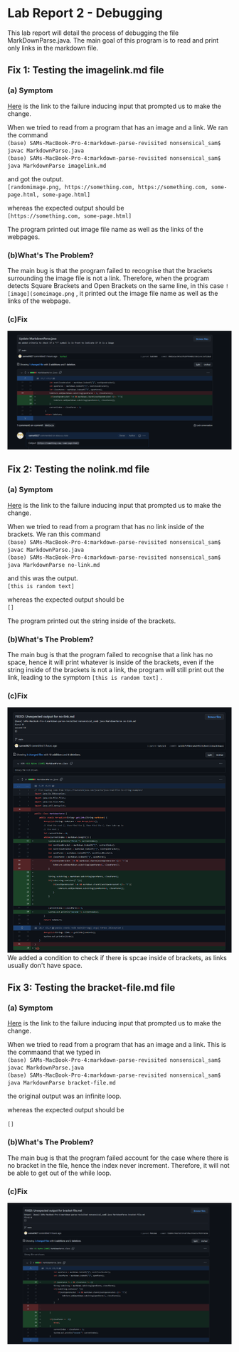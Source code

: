# Lab Report 2 - Debugging 
This lab report will detail the process of debugging the file MarkDownParse.java. The main goal of this program is to read and print only links in the markdown file.
## Fix 1: Testing the imagelink.md file
### (a) Symptom
[Here](https://github.com/samw0627/markdown-parse-revisited/blob/974bfe799475872fc8f3fbe259e67e7f659741b4/imagelink.md) is the link to the failure inducing input that prompted us to make the change.


When we tried to read from a program that has an image and a link. We ran the command<br>
`(base) SAMs-MacBook-Pro-4:markdown-parse-revisited nonsensical_sam$ javac MarkdownParse.java`<br>
`(base) SAMs-MacBook-Pro-4:markdown-parse-revisited nonsensical_sam$ java MarkdownParse imagelink.md`

and got the output.<br>
`[randomimage.png, https://something.com, https://something.com, some-page.html, some-page.html]` 

whereas the expected output should be<br>
`[https://something.com, some-page.html]`

The program printed out image file name as well as the links of the webpages.

### (b)What's The Problem?
The main bug is that the program failed to recognise that the brackets surrounding the image file is not a link. Therefore, when the program detects Square Brackets and Open Brackets on the same line, in this case `![image](someimage.png` , it printed out the image file name as well as the links of the webpage.

### (c)Fix
![fix](v1.png)

## Fix 2: Testing the nolink.md file
### (a) Symptom
[Here](https://github.com/samw0627/markdown-parse-revisited/blob/974bfe799475872fc8f3fbe259e67e7f659741b4/no-link.md) is the link to the failure inducing input that prompted us to make the change.

When we tried to read from a program that has no link inside of the brackets. We ran this command<br>
`(base) SAMs-MacBook-Pro-4:markdown-parse-revisited nonsensical_sam$ javac MarkdownParse.java`<br>
`(base) SAMs-MacBook-Pro-4:markdown-parse-revisited nonsensical_sam$ java MarkdownParse no-link.md`

and this was the  output.<br>
`[this is random text]` 

whereas the expected output should be<br>
`[]`

The program printed out the string inside of the brackets.

### (b)What's The Problem?
The main bug is that the program failed to recognise that a link has no space, hence it will print whatever is inside of the brackets, even if the string inside of the brackets is not a link, the program will still print out the link, leading to the symptom `[this is random text]` .

### (c)Fix
![fix](v2.png)
We added a condition to check if there is spcae inside of brackets, as links usually don't have space.


## Fix 3: Testing the bracket-file.md file
### (a) Symptom
[Here](https://github.com/samw0627/markdown-parse-revisited/blob/974bfe799475872fc8f3fbe259e67e7f659741b4/bracket-file.md) is the link to the failure inducing input that prompted us to make the change.

When we tried to read from a program that has an image and a link. This is the commaand that we typed in<br>
`(base) SAMs-MacBook-Pro-4:markdown-parse-revisited nonsensical_sam$ javac MarkdownParse.java`<br>
`(base) SAMs-MacBook-Pro-4:markdown-parse-revisited nonsensical_sam$ java MarkdownParse bracket-file.md`

the original output was an infinite loop. 

whereas the expected output should be

`[]`

### (b)What's The Problem?
The main bug is that the program failed account for the case where there is no bracket in the file, hence the index never increment. Therefore, it will not be able to get out of the while loop. 

### (c)Fix
![fix](v3.png)



